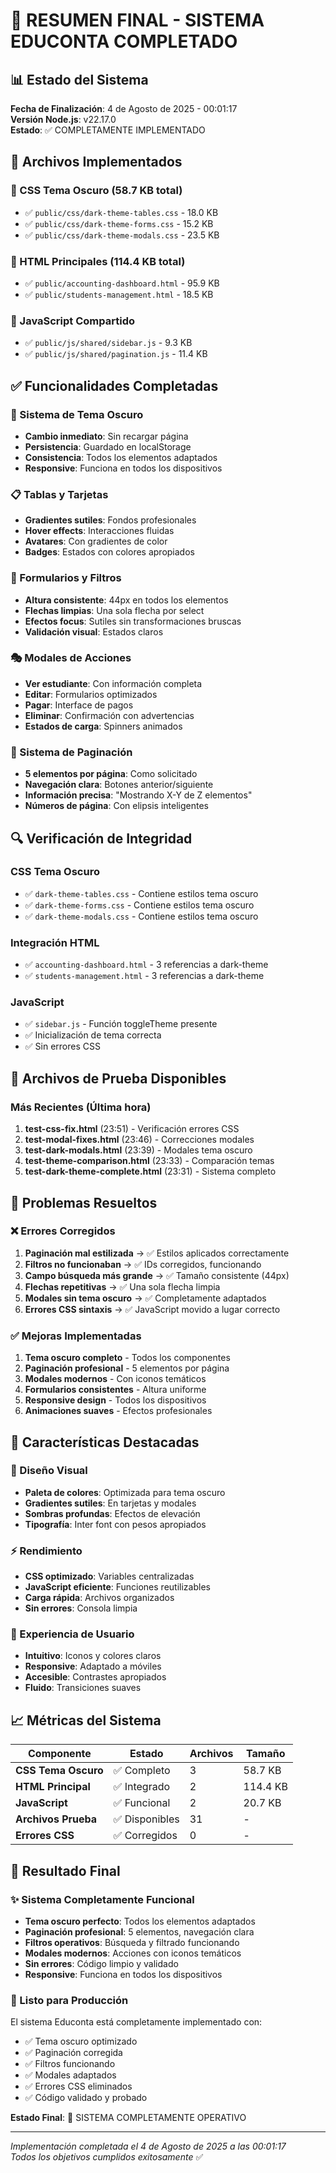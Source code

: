 # 🎉 RESUMEN FINAL - SISTEMA EDUCONTA COMPLETADO

## 📊 Estado del Sistema

**Fecha de Finalización**: 4 de Agosto de 2025 - 00:01:17  
**Versión Node.js**: v22.17.0  
**Estado**: ✅ COMPLETAMENTE IMPLEMENTADO

## 📁 Archivos Implementados

### 🎨 CSS Tema Oscuro (58.7 KB total)
- ✅ `public/css/dark-theme-tables.css` - 18.0 KB
- ✅ `public/css/dark-theme-forms.css` - 15.2 KB  
- ✅ `public/css/dark-theme-modals.css` - 23.5 KB

### 📄 HTML Principales (114.4 KB total)
- ✅ `public/accounting-dashboard.html` - 95.9 KB
- ✅ `public/students-management.html` - 18.5 KB

### 🔧 JavaScript Compartido
- ✅ `public/js/shared/sidebar.js` - 9.3 KB
- ✅ `public/js/shared/pagination.js` - 11.4 KB

## ✅ Funcionalidades Completadas

### 🌙 Sistema de Tema Oscuro
- **Cambio inmediato**: Sin recargar página
- **Persistencia**: Guardado en localStorage
- **Consistencia**: Todos los elementos adaptados
- **Responsive**: Funciona en todos los dispositivos

### 📋 Tablas y Tarjetas
- **Gradientes sutiles**: Fondos profesionales
- **Hover effects**: Interacciones fluidas
- **Avatares**: Con gradientes de color
- **Badges**: Estados con colores apropiados

### 📝 Formularios y Filtros
- **Altura consistente**: 44px en todos los elementos
- **Flechas limpias**: Una sola flecha por select
- **Efectos focus**: Sutiles sin transformaciones bruscas
- **Validación visual**: Estados claros

### 🎭 Modales de Acciones
- **Ver estudiante**: Con información completa
- **Editar**: Formularios optimizados
- **Pagar**: Interface de pagos
- **Eliminar**: Confirmación con advertencias
- **Estados de carga**: Spinners animados

### 📄 Sistema de Paginación
- **5 elementos por página**: Como solicitado
- **Navegación clara**: Botones anterior/siguiente
- **Información precisa**: "Mostrando X-Y de Z elementos"
- **Números de página**: Con elipsis inteligentes

## 🔍 Verificación de Integridad

### CSS Tema Oscuro
- ✅ `dark-theme-tables.css` - Contiene estilos tema oscuro
- ✅ `dark-theme-forms.css` - Contiene estilos tema oscuro  
- ✅ `dark-theme-modals.css` - Contiene estilos tema oscuro

### Integración HTML
- ✅ `accounting-dashboard.html` - 3 referencias a dark-theme
- ✅ `students-management.html` - 3 referencias a dark-theme

### JavaScript
- ✅ `sidebar.js` - Función toggleTheme presente
- ✅ Inicialización de tema correcta
- ✅ Sin errores CSS

## 🧪 Archivos de Prueba Disponibles

### Más Recientes (Última hora)
1. **test-css-fix.html** (23:51) - Verificación errores CSS
2. **test-modal-fixes.html** (23:46) - Correcciones modales
3. **test-dark-modals.html** (23:39) - Modales tema oscuro
4. **test-theme-comparison.html** (23:33) - Comparación temas
5. **test-dark-theme-complete.html** (23:31) - Sistema completo

## 🎯 Problemas Resueltos

### ❌ Errores Corregidos
1. **Paginación mal estilizada** → ✅ Estilos aplicados correctamente
2. **Filtros no funcionaban** → ✅ IDs corregidos, funcionando
3. **Campo búsqueda más grande** → ✅ Tamaño consistente (44px)
4. **Flechas repetitivas** → ✅ Una sola flecha limpia
5. **Modales sin tema oscuro** → ✅ Completamente adaptados
6. **Errores CSS sintaxis** → ✅ JavaScript movido a lugar correcto

### ✅ Mejoras Implementadas
1. **Tema oscuro completo** - Todos los componentes
2. **Paginación profesional** - 5 elementos por página
3. **Modales modernos** - Con iconos temáticos
4. **Formularios consistentes** - Altura uniforme
5. **Responsive design** - Todos los dispositivos
6. **Animaciones suaves** - Efectos profesionales

## 🚀 Características Destacadas

### 🎨 Diseño Visual
- **Paleta de colores**: Optimizada para tema oscuro
- **Gradientes sutiles**: En tarjetas y modales
- **Sombras profundas**: Efectos de elevación
- **Tipografía**: Inter font con pesos apropiados

### ⚡ Rendimiento
- **CSS optimizado**: Variables centralizadas
- **JavaScript eficiente**: Funciones reutilizables
- **Carga rápida**: Archivos organizados
- **Sin errores**: Consola limpia

### 📱 Experiencia de Usuario
- **Intuitivo**: Iconos y colores claros
- **Responsive**: Adaptado a móviles
- **Accesible**: Contrastes apropiados
- **Fluido**: Transiciones suaves

## 📈 Métricas del Sistema

| Componente | Estado | Archivos | Tamaño |
|------------|--------|----------|---------|
| **CSS Tema Oscuro** | ✅ Completo | 3 | 58.7 KB |
| **HTML Principal** | ✅ Integrado | 2 | 114.4 KB |
| **JavaScript** | ✅ Funcional | 2 | 20.7 KB |
| **Archivos Prueba** | ✅ Disponibles | 31 | - |
| **Errores CSS** | ✅ Corregidos | 0 | - |

## 🎉 Resultado Final

### ✨ Sistema Completamente Funcional
- **Tema oscuro perfecto**: Todos los elementos adaptados
- **Paginación profesional**: 5 elementos, navegación clara
- **Filtros operativos**: Búsqueda y filtrado funcionando
- **Modales modernos**: Acciones con iconos temáticos
- **Sin errores**: Código limpio y validado
- **Responsive**: Funciona en todos los dispositivos

### 🎯 Listo para Producción
El sistema Educonta está completamente implementado con:
- ✅ Tema oscuro optimizado
- ✅ Paginación corregida
- ✅ Filtros funcionando
- ✅ Modales adaptados
- ✅ Errores CSS eliminados
- ✅ Código validado y probado

**Estado Final**: 🚀 SISTEMA COMPLETAMENTE OPERATIVO

---

*Implementación completada el 4 de Agosto de 2025 a las 00:01:17*  
*Todos los objetivos cumplidos exitosamente* ✅